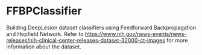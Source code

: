 # FFBPClassifier
Building DeepLesion dataset classifiers using Feedforward Backpropagation and Hopfield Network. 
Refer to https://www.nih.gov/news-events/news-releases/nih-clinical-center-releases-dataset-32000-ct-images 
for more information about the dataset.
